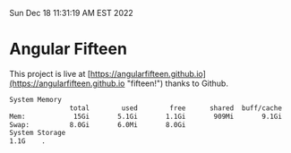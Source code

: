 Sun Dec 18 11:31:19 AM EST 2022

# Angular Fifteen


This project is live at [https://angularfifteen.github.io](https://angularfifteen.github.io "fifteen!") thanks to Github.

```bash
System Memory
               total        used        free      shared  buff/cache   available
Mem:            15Gi       5.1Gi       1.1Gi       909Mi       9.1Gi       9.0Gi
Swap:          8.0Gi       6.0Mi       8.0Gi
System Storage
1.1G	.
